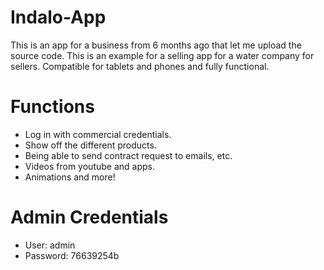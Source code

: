 # Indalo-App
This is an app for a business from 6 months ago that let me upload the source code. This is an example for a selling app for a water company for sellers. Compatible for tablets and phones and fully functional.

# Functions
* Log in with commercial credentials.
* Show off the different products.
* Being able to send contract request to emails, etc.
* Videos from youtube and apps.
* Animations and more!

# Admin Credentials
* User: admin
* Password: 76639254b
